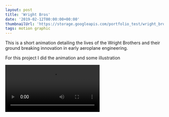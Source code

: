 ```yaml
---
layout: post
title: 'Wright Bros'
date: '2019-02-12T00:00:00+00:00'
thumbnailUrl: 'https://storage.googleapis.com/portfolio_test/wright_bros/WB_Hero_Image.png'
tags: motion graphic
---
```

This is a short animation detailing the lives of the Wright Brothers and their ground breaking innovation in early aeroplane engineering. 

For this project I did the animation and some illustration

<video controls="controls">
	<source src="https://storage.googleapis.com/portfolio_test/wright_bros/Final%20Video.mp4" >
</video>
